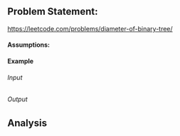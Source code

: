 ## Problem Statement:
https://leetcode.com/problems/diameter-of-binary-tree/
#### Assumptions:
#### Example
###### Input
###### Output
## Analysis
